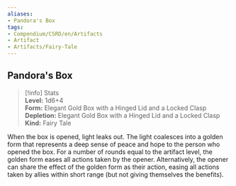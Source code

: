 ```yaml
---
aliases:
- Pandora's Box
tags:
- Compendium/CSRD/en/Artifacts
- Artifact
- Artifacts/Fairy-Tale
---
```


  
## Pandora's Box  
>[!info] Stats  
> **Level:** 1d6+4  
> **Form:** Elegant Gold Box with a Hinged Lid and a Locked Clasp  
> **Depletion:** Elegant Gold Box with a Hinged Lid and a Locked Clasp  
> **Kind:** Fairy Tale
  
When the box is opened, light leaks out. The light coalesces into a golden form that represents a deep sense of peace and hope to the person who opened the box. For a number of rounds equal to the artifact level, the golden form eases all actions taken by the opener. Alternatively, the opener can share the effect of the golden form as their action, easing all actions taken by allies within short range (but not giving themselves the benefits).